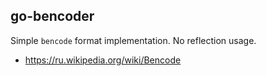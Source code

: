 ## go-bencoder

Simple `bencode` format implementation. No reflection usage.

* https://ru.wikipedia.org/wiki/Bencode
